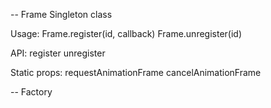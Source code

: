 -- Frame
Singleton class

Usage:
Frame.register(id, callback)
Frame.unregister(id)

API: 
register
unregister

Static props:
requestAnimationFrame
cancelAnimationFrame


-- Factory
